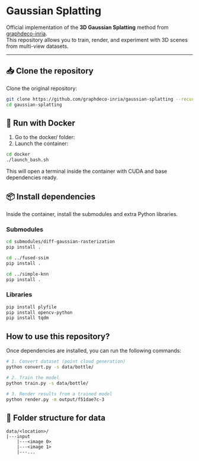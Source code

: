 # Gaussian Splatting

Official implementation of the **3D Gaussian Splatting** method from [graphdeco-inria](https://github.com/graphdeco-inria/gaussian-splatting).  
This repository allows you to train, render, and experiment with 3D scenes from multi-view datasets.

---

## 📥 Clone the repository

Clone the original repository:

```bash
git clone https://github.com/graphdeco-inria/gaussian-splatting --recursive
cd gaussian-splatting
```

## 🐳 Run with Docker
1. Go to the docker/ folder:
2. Launch the container:

```bash
cd docker
./launch_bash.sh
```
This will open a terminal inside the container with CUDA and base dependencies ready.

## 📦 Install dependencies
Inside the container, install the submodules and extra Python libraries.

### Submodules
```bash
cd submodules/diff-gaussian-rasterization
pip install .

cd ../fused-ssim
pip install .

cd ../simple-knn
pip install .

```

### Libraries
```bash
pip install plyfile
pip install opencv-python
pip install tqdm

```

## How to use this repository?
Once dependencies are installed, you can run the following commands:
```bash
# 1. Convert dataset (point cloud generation)
python convert.py -s data/bottle/

# 2. Train the model
python train.py -s data/bottle/

# 3. Render results from a trained model
python render.py -m output/f51dae7c-3

```

## 📂 Folder structure for data
```
data/<location>/
|---input
    |---<image 0>
    |---<image 1>
    |---...
```


